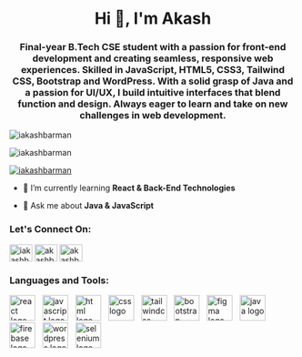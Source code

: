<h1 align="center">Hi 👋, I'm Akash</h1>
<h3 align="center">Final-year B.Tech CSE student with a passion for front-end development and creating seamless, responsive web experiences. Skilled in JavaScript, HTML5, CSS3, Tailwind CSS, Bootstrap and WordPress. With a solid grasp of Java and a passion for UI/UX, I build intuitive interfaces that blend function and design. Always eager to learn and take on new challenges in web development.</h3>

<p align="left"> <img src="https://komarev.com/ghpvc/?username=iakashbarman&label=Profile%20views&color=0e75b6&style=flat" alt="iakashbarman" /> </p>

<p align="left"><img src="https://github-profile-trophy.vercel.app/?username=iakashbarman&theme=onedark&margin-w=15&margin-h=15&title=MultiLanguage,Experience,PullRequest,Repositories,Commits" alt="iakashbarman" /></a> </p>

<p align="left"> <a href="https://twitter.com/iakashbarman" target="blank"><img src="https://img.shields.io/twitter/follow/iakashbarman?logo=twitter&style=for-the-badge" alt="iakashbarman" /></a> </p>

- 🌱 I’m currently learning **React & Back-End Technologies**

- 💬 Ask me about **Java & JavaScript**

<h3 align="left">Let's Connect On:</h3>
<p align="left">
<a href="https://twitter.com/iakashbarman" target="blank"><img align="center" src="https://raw.githubusercontent.com/rahuldkjain/github-profile-readme-generator/master/src/images/icons/Social/twitter.svg" alt="iakashbarman" height="30" width="40" /></a>
<a href="https://linkedin.com/in/akashbarman" target="blank"><img align="center" src="https://raw.githubusercontent.com/rahuldkjain/github-profile-readme-generator/master/src/images/icons/Social/linked-in-alt.svg" alt="akashbarman" height="30" width="40" /></a>
<a href="https://instagram.com/akashbarman.me" target="blank"><img align="center" src="https://raw.githubusercontent.com/rahuldkjain/github-profile-readme-generator/master/src/images/icons/Social/instagram.svg" alt="akashbarman.me" height="30" width="40" /></a>
</p>

<h3 align="left">Languages and Tools:</h3>
<p align="left">
  <img src="https://skillicons.dev/icons?i=react" height="45" alt="react logo"  />
  <img width="5" />
  <img src="https://skillicons.dev/icons?i=js" height="45" alt="javascript logo"  />
  <img width="5" />
  <img src="https://skillicons.dev/icons?i=html" height="45" alt="html logo"  />
  <img width="5" />
  <img src="https://skillicons.dev/icons?i=css" height="45" alt="css logo"  />
  <img width="5" />
  <img src="https://skillicons.dev/icons?i=tailwind" height="45" alt="tailwindcss logo"  />
  <img width="5" />
  <img src="https://skillicons.dev/icons?i=bootstrap" height="45" alt="bootstrap logo"  />
  <img width="5" />
  <img src="https://skillicons.dev/icons?i=figma" height="45" alt="figma logo"  />
  <img width="5" />
  <img src="https://skillicons.dev/icons?i=java" height="45" alt="java logo"  />
  <img width="5" />
  <img src="https://skillicons.dev/icons?i=firebase" height="45" alt="firebase logo"  />
  <img width="5" />
  <img src="https://skillicons.dev/icons?i=wordpress" height="45" alt="wordpress logo"  />
  <img width="5" />
  <img src="https://skillicons.dev/icons?i=selenium" height="45" alt="selenium logo"  />
  <img width="5" />
</p>


<!-- <p><img align="left" src="https://github-readme-stats.vercel.app/api/top-langs?username=iakashbarman&show_icons=true&locale=en&layout=compact" alt="iakashbarman" /></p>

<p>&nbsp;<img align="center" src="https://github-readme-stats.vercel.app/api?username=iakashbarman&show_icons=true&locale=en" alt="iakashbarman" /></p>

<p><img align="center" src="https://github-readme-streak-stats.herokuapp.com/?user=iakashbarman&" alt="iakashbarman" /></p> -->
